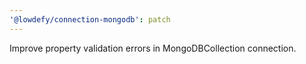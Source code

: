 ```yaml
---
'@lowdefy/connection-mongodb': patch
---
```


Improve property validation errors in MongoDBCollection connection.
